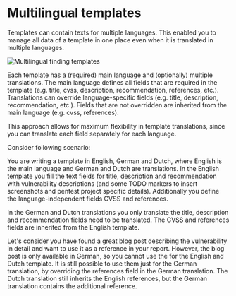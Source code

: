 # Multilingual templates
Templates can contain texts for multiple languages.
This enabled you to manage all data of a template in one place even when it is translated in multiple languages. 

![Multilingual finding templates](../../images/show/templates_multilanguage.gif)

Each template has a (required) main language and (optionally) multiple translations.
The main language defines all fields that are required in the template (e.g. title, cvss, description, recommendation, references, etc.).
Translations can override language-specific fields (e.g. title, description, recommendation, etc.).
Fields that are not overridden are inherited from the main language (e.g. cvss, references).

This approach allows for maximum flexibility in template translations, since you can translate each field separately for each language.

Consider following scenario: 

You are writing a template in English, German and Dutch, where English is the main language and German and Dutch are translations.
In the English template you fill the text fields for title, description and recommendation with vulnerability descriptions (and some TODO markers to insert screenshots and pentest project specific details). Additionally you define the language-independent fields CVSS and references.

In the German and Dutch translations you only translate the title, description and recommendation fields need to be translated. 
The CVSS and references fields are inherited from the English template.

Let's consider you have found a great blog post describing the vulnerability in detail and want to use it as a reference in your report.
However, the blog post is only available in German, so you cannot use the for the English and Dutch template.
It is still possible to use them just for the German translation, by overriding the references field in the German translation.
The Dutch translation still inherits the English references, but the German translation contains the additional reference.